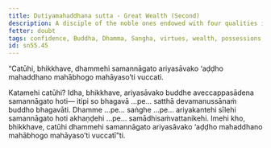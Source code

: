 ```yaml
---
title: Dutiyamahaddhana sutta - Great Wealth (Second)
description: A disciple of the noble ones endowed with four qualities is called 'wealthy, of great wealth, of great possessions, of great fame.'
fetter: doubt
tags: confidence, Buddha, Dhamma, Sangha, virtues, wealth, possessions, fame, sn, sn45-56, sn55
id: sn55.45
---
```


“Catūhi, bhikkhave, dhammehi samannāgato ariyasāvako ‘aḍḍho mahaddhano mahābhogo mahāyaso’ti vuccati.

Katamehi catūhi? Idha, bhikkhave, ariyasāvako buddhe aveccappasādena samannāgato hoti— itipi so bhagavā …pe… satthā devamanussānaṁ buddho bhagavāti. Dhamme …pe… saṅghe …pe… ariyakantehi sīlehi samannāgato hoti akhaṇḍehi …pe… samādhisaṁvattanikehi. Imehi kho, bhikkhave, catūhi dhammehi samannāgato ariyasāvako ‘aḍḍho mahaddhano mahābhogo mahāyaso’ti vuccatī”ti.
